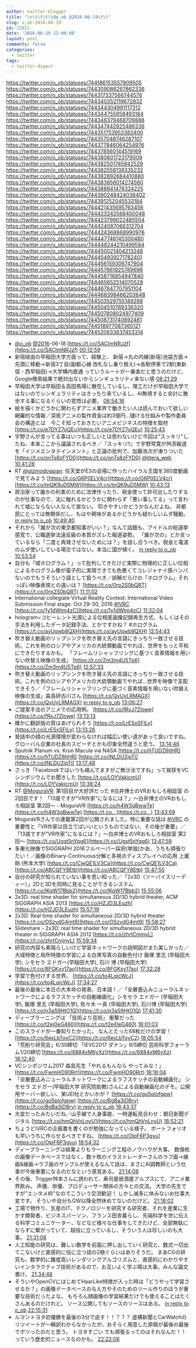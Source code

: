 ```yaml
---
author: twitter-blogger
title: "\n\t\t\t\t@o_ob @2016-06-19\t\t"
slug: o_ob-2016-06-19
id: 23922
date: '2016-06-19 12:00:00'
layout: post
comments: false
categories:
  - twitter
tags:
  - twitter-digest
---
```


https://twitter.com/o_ob/statuses/744186153557909505 https://twitter.com/o_ob/statuses/744309086267662336 https://twitter.com/o_ob/statuses/744317337566744576 https://twitter.com/o_ob/statuses/744340352119672832 https://twitter.com/o_ob/statuses/744344304991117312 https://twitter.com/o_ob/statuses/744344755958493184 https://twitter.com/o_ob/statuses/744346379468709888 https://twitter.com/o_ob/statuses/744347442825486336 https://twitter.com/o_ob/statuses/744351753953382400 https://twitter.com/o_ob/statuses/744357048746287107 https://twitter.com/o_ob/statuses/744377846064254976 https://twitter.com/o_ob/statuses/744378560144519169 https://twitter.com/o_ob/statuses/744380801723179009 https://twitter.com/o_ob/statuses/744382501745942529 https://twitter.com/o_ob/statuses/744382558138335232 https://twitter.com/o_ob/statuses/744382892684410880 https://twitter.com/o_ob/statuses/744383656014274560 https://twitter.com/o_ob/statuses/744388841478324225 https://twitter.com/o_ob/statuses/744390248424038402 https://twitter.com/o_ob/statuses/744391252045533184 https://twitter.com/o_ob/statuses/744421435695763456 https://twitter.com/o_ob/statuses/744423242568450048 https://twitter.com/o_ob/statuses/744423799022485504 https://twitter.com/o_ob/statuses/744424087066312704 https://twitter.com/o_ob/statuses/744424368868990976 https://twitter.com/o_ob/statuses/744447746145300480 https://twitter.com/o_ob/statuses/744448244210499584 https://twitter.com/o_ob/statuses/744450021404213248 https://twitter.com/o_ob/statuses/744454939271782401 https://twitter.com/o_ob/statuses/744456159306747904 https://twitter.com/o_ob/statuses/744457861925789696 https://twitter.com/o_ob/statuses/744458716854947840 https://twitter.com/o_ob/statuses/744465652514070528 https://twitter.com/o_ob/statuses/744467847707951104 https://twitter.com/o_ob/statuses/744468398466203648 https://twitter.com/o_ob/statuses/744503529755148288 https://twitter.com/o_ob/statuses/744504510769336320 https://twitter.com/o_ob/statuses/744507808024977409 https://twitter.com/o_ob/statuses/744508731740692481 https://twitter.com/o_ob/statuses/744518977087365121 https://twitter.com/o_ob/statuses/744520633837453314  

*   [@o_ob](https://twitter.com/o_ob) [@2016](https://twitter.com/2016)-06-18 [https://t.co/SACImNRJzf](https://t.co/SACImNRJzf) [00:12:59](https://twitter.com/o_ob/statuses/744186153557909505)
*   新宿経由の早稲田大学方面って、経験上、 新宿→丸の内線(新宿)池袋方面→先頭に移動→新宿3丁目(副都心線 改札なし乗り換え)→各駅停車で2駅(東新宿・西早稲田)→大学構内直通 っていうルートが一番楽だと思うのだけど、Google検索結果で絶対出ないからシンギュラリティ来ない感 [08:21:29](https://twitter.com/o_ob/statuses/744309086267662336)
*   早稲田大学は早稲田＆高田馬場に散在しているし、理工だけが早稲田大学ではないのでシンギュラリティはきっちり来ているし、AI無視すると余計に散歩する事になるぐらいの覚悟は必要。 [08:54:16](https://twitter.com/o_ob/statuses/744317337566744576)
*   絵を描くかどうかに関わらずアニメ業界で働きたい人は読んでおいて欲しい網羅的な情報／深夜アニメの製作資金は約3億円…儲ける仕組みや製作委員会の構造とは　今こそ知っておきたいアニメビジネスの特徴を取材 [https://t.co/e7DYZ7oQEu](https://t.co/e7DYZ7oQEu) [10:25:43](https://twitter.com/o_ob/statuses/744340352119672832)
*   宇野さんが言ってる事はいつも正しいとは思わないけど今回は"スッキリ"したね、本来ここから議論されるべき／『スッキリ!!』で宇野常寛が舛添報道を「イジメエンタテインメント」と正論の批判で、加藤浩次が凍りついた [https://t.co/onTs8zFYD0](https://t.co/onTs8zFYD0) [@litera_web](https://twitter.com/litera_web) [10:41:26](https://twitter.com/o_ob/statuses/744344304991117312)
*   RT [@gizmodojapan](https://twitter.com/gizmodojapan): 任天堂がE3の会場に作ったハイラル王国を360度動画で見てみよう [https://t.co/G6P0ELV4cr](https://t.co/G6P0ELV4cr) [https://t.co/tnQK9uD5MW](https://t.co/tnQK9uD5MW) [10:43:13](https://twitter.com/o_ob/statuses/744344755958493184)
*   政治家って誰かの利害のために法律作ったり、税金使って許可出したりするのが仕事なので、法に触れるかどうかに関わらず「悪い事してる」って言われて嘘にならない人なんて居ない。 叩きやすいかどうかなんだよね。 非都民にとっては無関係だし、もはや興味があるかどうかも疑わしいムダ騒動。 [in reply to o_ob](https://twitter.com/o_ob/statuses/744344304991117312) [10:49:40](https://twitter.com/o_ob/statuses/744346379468709888)
*   それから「誰が次の東京都知事がいい？」なんて話題も、アイドルの総選挙感覚で、公職選挙法違反級の本質がズレた報道姿勢。 「誰が次の」とか言っているなら「二度と再発させないためには？」を話し合うべき。税金と電波のムダ使いしている場合ではない。本当に国が傾く。 [in reply to o_ob](https://twitter.com/o_ob/statuses/744346379468709888) [10:53:54](https://twitter.com/o_ob/statuses/744347442825486336)
*   自分も「嘘ホログラム！」って批判してきたけど実際に物理的に正しい位相によるホログラム像が電子的に実現できても色悪くてコレジャナイ感ハンパないのでもうそういう語として扱うべき／誤解だらけの「ホログラム」それっぽい映像表現との違いは？ [https://t.co/0rp2S0bQRT](https://t.co/0rp2S0bQRT) [11:11:02](https://twitter.com/o_ob/statuses/744351753953382400)
*   International collegiate Virtual Reality Contest: International Video Submission Final stage: Oct 29-30, 2016 [#IVRC](https://twitter.com/search?q=%23IVRC&src=hash) [https://t.co/1y1dWtm4zC](https://t.co/1y1dWtm4zC) [11:32:04](https://twitter.com/o_ob/statuses/744357048746287107)
*   hologram=コヒーレント光源による位相差画像記録再生方式、もしくはその手法を利用したデータ記録手法、とかですかね？ #ホログラム [https://t.co/ayUqwb8QXH](https://t.co/ayUqwb8QXH) [12:54:43](https://twitter.com/o_ob/statuses/744377846064254976)
*   吹き替え動画のリップシンクを吹き替え先の言語にきっちり一致させる技術。これを例のロシアやアメリカの大統領動画でやれば、世界をもっと平和にできたりするかも。 「フレームリシャッフリングに基づく音素情報を用いない吹替え映像の生成」 [https://t.co/Zm3m4U5Tp6](https://t.co/Zm3m4U5Tp6) [12:57:33](https://twitter.com/o_ob/statuses/744378560144519169)
*   吹き替え動画のリップシンクを吹き替え先の言語にきっちり一致させる技術。これを例のロシアやアメリカの大統領動画でやれば…世界を映像で支配できそう／「フレームリシャッフリングに基づく音素情報を用いない吹替え映像の生成」森島研古川さん [https://t.co/QvUvLRMAGX](https://t.co/QvUvLRMAGX) [in reply to o_ob](https://twitter.com/o_ob/statuses/744378560144519169) [13:06:27](https://twitter.com/o_ob/statuses/744380801723179009)
*   ご提案手法のアニメでの応用例。 [https://t.co/fRxJ7ZIowe](https://t.co/fRxJ7ZIowe) [13:13:13](https://twitter.com/o_ob/statuses/744382501745942529)
*   確かに翻訳版の質はあげられそう [https://t.co/LrESxSFILv](https://t.co/LrESxSFILv) [13:13:26](https://twitter.com/o_ob/statuses/744382558138335232)
*   発話中の顔の光源環境が変わらなければ幅広い使い道があって良いですね。 グローバル企業の社長のスピーチとかも印象全然違うと思う。 [13:14:46](https://twitter.com/o_ob/statuses/744382892684410880)
*   Sputnik Planum vs. Krun Macula via NASA [https://t.co/hTUDZ6tjHR](https://t.co/hTUDZ6tjHR) [https://t.co/INLDU2ipTI](https://t.co/INLDU2ipTI) [13:17:48](https://twitter.com/o_ob/statuses/744383656014274560)
*   さっき「Facebookではいつも絡んでますがご無沙汰ですね」って挨拶をVCシンポジウムでお聞きした [https://t.co/LOYVakicmU](https://t.co/LOYVakicmU) [13:38:24](https://twitter.com/o_ob/statuses/744388841478324225)
*   RT [@MoguraVR](https://twitter.com/MoguraVR): 第1回目が大好評だった #白井博士のVRおもしろ相談室 の2回目です！ 「13歳ですが“VR作家”になるには？」〜白井博士のVRおもしろ相談室 第2回〜 - MoguraVR [https://t.co/h4W3qBwwTe](https://t.co/h4W3qBwwTe) [https://t.co…](https://t.co…) [13:43:59](https://twitter.com/o_ob/statuses/744390248424038402)
*   MoguraVRさんでの連載第2回が公開されました。特に重要な話は [#IVRC](https://twitter.com/search?q=%23IVRC&src=hash) の重要性と「VR作家は目立てばいいというものではない、その後が重要」／「13歳ですが“VR作家”になるには？」〜白井博士のVRおもしろ相談室 第2回〜 [https://t.co/Ugst5nYqg6](https://t.co/Ugst5nYqg6) [13:47:59](https://twitter.com/o_ob/statuses/744391252045533184)
*   多重化映像でSIGGRAPH 2016フルペーパー採択(単独)かあ、うちも頑張りたい！／画像のBinary-Continuous分解と多視点ディスプレイへの応用 上瀧 剛 (熊本大学) [https://t.co/CwQE1LV3Ca](https://t.co/CwQE1LV3Ca) [https://t.co/ABCQFY8Etb](https://t.co/ABCQFY8Etb) [15:47:55](https://twitter.com/o_ob/statuses/744421435695763456)
*   自分の研究が知られていない事を思い知った／「2x3D（ツーバイスリーディー）」2Dと3Dを同時に見ることができるシステム [https://t.co/lKqW17Bbb2](https://t.co/lKqW17Bbb2) [15:55:06](https://twitter.com/o_ob/statuses/744423242568450048)
*   2x3D: real time shader for simultaneous 2D/3D hybrid theater, ACM SIGGRAPH ASIA 2013 [https://t.co/HZJD3LEuzh](https://t.co/HZJD3LEuzh) [15:57:19](https://twitter.com/o_ob/statuses/744423799022485504)
*   2x3D: Real time shader for simultaneous 2D/3D hybrid theater [https://t.co/OSzvdG4mt9](https://t.co/OSzvdG4mt9) [15:58:27](https://twitter.com/o_ob/statuses/744424087066312704)
*   Slideshare - 2x3D: real time shader for simultaneous 2D/3D hybrid theater in SIGGRAPH ASIA 2012 [https://t.co/zhrtCmjnyL](https://t.co/zhrtCmjnyL) [15:59:34](https://twitter.com/o_ob/statuses/744424368868990976)
*   研究の内容も素晴らしいけど学習ネットワークの説明図がまた美しかった／大域特徴と局所特徴の学習による白黒写真の自動色付け 飯塚 里志 (早稲田大学), シモセラ エドガー(早稲田大学), 石川 博 (早稲田大学) [https://t.co/8FGKxy17ao](https://t.co/8FGKxy17ao) [17:32:28](https://twitter.com/o_ob/statuses/744447746145300480)
*   学習で色付けする世界。 [https://t.co/to4LqicWcJ](https://t.co/to4LqicWcJ) [17:34:27](https://twitter.com/o_ob/statuses/744448244210499584)
*   最後の最後に本日の大本命の発表、日本語！／「全層畳込みニューラルネットワークによるラフスケッチの自動線画化」シモセラ エドガー (早稲田大学), 飯塚 里志 (早稲田大学), 佐々木 一真 (早稲田大学), 石川博 (早稲田大学) [https://t.co/n3aS9HtO1Q](https://t.co/n3aS9HtO1Q) [17:41:30](https://twitter.com/o_ob/statuses/744450021404213248)
*   ディープラーニングは 「技術より芸術」 衝撃だった [https://t.co/t2ej0eG460](https://t.co/t2ej0eG460) [18:01:03](https://twitter.com/o_ob/statuses/744454939271782401)
*   このスライドが一番知りたかった。 なんとたった68枚だけの学習！ [https://t.co/6exLbToyC2](https://t.co/6exLbToyC2) [18:05:54](https://twitter.com/o_ob/statuses/744456159306747904)
*   「荒削り研究会」6/30締切 「IEVC2017 ダナン」9/5締切 芸術科学フォーラム1/20締切 [https://t.co/6884xM6yXz](https://t.co/6884xM6yXz) [18:12:40](https://twitter.com/o_ob/statuses/744457861925789696)
*   VCシンポジウム2017 森島先生「やれるもんなら やってみな！」 [https://t.co/FwmHO90Rrt](https://t.co/FwmHO90Rrt) [18:16:04](https://twitter.com/o_ob/statuses/744458716854947840)
*   「全層畳込みニューラルネットワークによるラフスケッチの自動線画化」 シモセラ エドガー(早稲田大学 研究院助教)さんによる自動線画化のデモ。公開用サーバー欲しい、某UEI社とかいかが？ [https://t.co/go5pIofgpw](https://t.co/go5pIofgpw) [https://t.co/BgBa3iDBrv](https://t.co/BgBa3iDBrv) [in reply to o_ob](https://twitter.com/o_ob/statuses/744454939271782401) [18:43:37](https://twitter.com/o_ob/statuses/744465652514070528)
*   大変だったみたいだね／山手線で人身事故、一時運転見合わせ：朝日新聞デジタル [https://t.co/hmQhVnLnyU](https://t.co/hmQhVnLnyU) [18:52:21](https://twitter.com/o_ob/statuses/744467847707951104)
*   ちょうどIVRCの企画書を書くのが勉強になっている様子。 ポートフォリオも早いうちに作らせるべきですね。 [https://t.co/OlpF6P3gyu](https://t.co/OlpF6P3gyu) [18:54:32](https://twitter.com/o_ob/statuses/744468398466203648)
*   ディープラーニングは結果よりもラーニング工程のノウハウが大事。 数億枚の画像データベースではなく、数十枚のイラストレーターさんのラフ画→線画&線画→ラフ画のサンプルが使えるなんて話は、まさにAI調教師という仕事が今後重要になるのだなという感覚ある。 [21:14:08](https://twitter.com/o_ob/statuses/744503529755148288)
*   その後、Trigger舛本さんに誘われて、寿司屋居酒屋アルプスにて、アニメ業界飲み。 声優、俳優、プロデューサー関係の方々との交流。 大学の先生ですが"エンタメ枠"なのでこういう交流歓迎！ しかし滅多に休みないお仕事大変です。 そういや自分もGW以降全然休めてないのだけど。 [21:18:02](https://twitter.com/o_ob/statuses/744504510769336320)
*   工場で物作り、生産のIT、テクノロジーを研究する研究者、それを産業に生かす開発者、ビジネスパーソン、フランス田舎暮らし、先端科学を世に伝える科学コミュニケーター、などなど様々な仕事をしてきたけど、全部無駄にならずに繋がっていて、超役に立っているし、そういう人は珍しいのも大事。 [21:31:08](https://twitter.com/o_ob/statuses/744507808024977409)
*   人工知能の研究は、難しい数学を前面に押し出していく研究と、数式一切出てこないけど直感的に役に立つ話の2極ぐらいはありそうだ。 まあCGの研究も、数学的に難度高いレンダリングアルゴリズムと、直感的にわかりやすいインタラクティブ技術があるので、お互いよく学ぶ場は大事。みんな論文書け。 [21:34:48](https://twitter.com/o_ob/statuses/744508731740692481)
*   そういやOpenCVにはじめてHaarLike特徴が入った時は「どうやって学習させるか？」の画像データベースの与え方やそのためのツール作りのほうが重要な技術だったよな。 もちろん顔画像の学習結果だけでも使えることはたくさんあるのだけれど。 ソース公開してもソースのソースはある。 [in reply to o_ob](https://twitter.com/o_ob/statuses/744503529755148288) [22:15:31](https://twitter.com/o_ob/statuses/744518977087365121)
*   ルマントヨタ初優勝を最後の3分で逃す！！？？？ 虚構新聞とCarWatchのリツイートが一瞬訳わからなかったが、おそらく用意した原稿が最後の最後でボツったのだと思う。 トヨタすごい でも頑張るってのはそれなんだ！！ っていう歴史的ニュースなのかも。 [22:22:06](https://twitter.com/o_ob/statuses/744520633837453314)